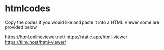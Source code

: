 # htmlcodes
Copy the codes if you would like and paste it into a HTML Viewer some are provided below

https://html.onlineviewer.net/
https://static.app/html-viewer
https://tiiny.host/html-viewer/
